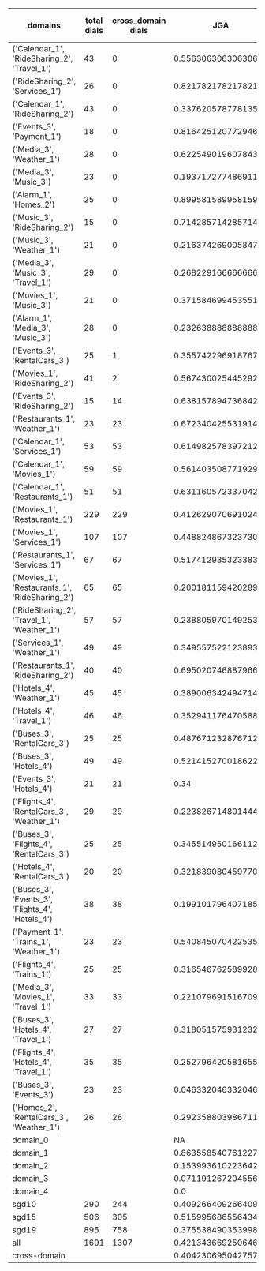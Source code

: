 | domains                                          |   total dials |   cross_domain dials | JGA                 | RSA                | TA                 | CDTA                 |   total turns |   cross-domain turns |
|--------------------------------------------------|---------------|----------------------|---------------------|--------------------|--------------------|----------------------|---------------|----------------------|
| ('Calendar_1', 'RideSharing_2', 'Travel_1')      |            43 |                    0 | 0.5563063063063063  | 0.8429109977324273 | 0.8333333333333334 | NA                   |           444 |                    0 |
| ('RideSharing_2', 'Services_1')                  |            26 |                    0 | 0.8217821782178217  | 0.9630332341269844 | 0.9438943894389439 | NA                   |           303 |                    0 |
| ('Calendar_1', 'RideSharing_2')                  |            43 |                    0 | 0.33762057877813506 | 0.721286549707601  | 0.8585209003215434 | NA                   |           311 |                    0 |
| ('Events_3', 'Payment_1')                        |            18 |                    0 | 0.8164251207729468  | 0.9493778415888969 | 0.9371980676328503 | NA                   |           207 |                    0 |
| ('Media_3', 'Weather_1')                         |            28 |                    0 | 0.6225490196078431  | 0.8473821989528796 | 0.8872549019607843 | NA                   |           204 |                    0 |
| ('Media_3', 'Music_3')                           |            23 |                    0 | 0.193717277486911   | 0.5797286512370313 | 0.6230366492146597 | NA                   |           191 |                    0 |
| ('Alarm_1', 'Homes_2')                           |            25 |                    0 | 0.899581589958159   | 0.9779413812308551 | 0.9748953974895398 | NA                   |           239 |                    0 |
| ('Music_3', 'RideSharing_2')                     |            15 |                    0 | 0.7142857142857143  | 0.9351823708206686 | 0.8979591836734694 | NA                   |           147 |                    0 |
| ('Music_3', 'Weather_1')                         |            21 |                    0 | 0.21637426900584794 | 0.6462167689161546 | 0.6549707602339181 | NA                   |           171 |                    0 |
| ('Media_3', 'Music_3', 'Travel_1')               |            29 |                    0 | 0.2682291666666667  | 0.7365189382219361 | 0.7369791666666666 | NA                   |           384 |                    0 |
| ('Movies_1', 'Music_3')                          |            21 |                    0 | 0.37158469945355194 | 0.7712780514504654 | 0.7978142076502732 | NA                   |           183 |                    0 |
| ('Alarm_1', 'Media_3', 'Music_3')                |            28 |                    0 | 0.2326388888888889  | 0.6347913322632412 | 0.7291666666666666 | NA                   |           288 |                    0 |
| ('Events_3', 'RentalCars_3')                     |            25 |                    1 | 0.3557422969187675  | 0.8108013881543296 | 0.711484593837535  | 1.0                  |           357 |                    1 |
| ('Movies_1', 'RideSharing_2')                    |            41 |                    2 | 0.5674300254452926  | 0.8992180832906638 | 0.8854961832061069 | 1.0                  |           393 |                    2 |
| ('Events_3', 'RideSharing_2')                    |            15 |                   14 | 0.6381578947368421  | 0.8754932760141093 | 0.8223684210526315 | 0.0                  |           152 |                   14 |
| ('Restaurants_1', 'Weather_1')                   |            23 |                   23 | 0.6723404255319149  | 0.9197191697191697 | 0.8638297872340426 | 0.07692307692307693  |           235 |                   26 |
| ('Calendar_1', 'Services_1')                     |            53 |                   53 | 0.6149825783972126  | 0.8727237048665624 | 0.794425087108014  | 0.12307692307692308  |           574 |                   65 |
| ('Calendar_1', 'Movies_1')                       |            59 |                   59 | 0.5614035087719298  | 0.8609325430290187 | 0.7526315789473684 | 0.025974025974025976 |           570 |                   77 |
| ('Calendar_1', 'Restaurants_1')                  |            51 |                   51 | 0.6311605723370429  | 0.904359917112443  | 0.7726550079491256 | 0.06944444444444445  |           629 |                   72 |
| ('Movies_1', 'Restaurants_1')                    |           229 |                  229 | 0.4126290706910246  | 0.8455829041058714 | 0.7331215250198571 | 0.0                  |          2518 |                  305 |
| ('Movies_1', 'Services_1')                       |           107 |                  107 | 0.4488248673237301  | 0.8434372684372702 | 0.7263078089461713 | 0.004672897196261682 |          1319 |                  214 |
| ('Restaurants_1', 'Services_1')                  |            67 |                   67 | 0.5174129353233831  | 0.8973192445414663 | 0.7791044776119403 | 0.0                  |          1005 |                  136 |
| ('Movies_1', 'Restaurants_1', 'RideSharing_2')   |            65 |                   65 | 0.20018115942028986 | 0.7724015756216576 | 0.6820652173913043 | 0.08080808080808081  |          1104 |                  198 |
| ('RideSharing_2', 'Travel_1', 'Weather_1')       |            57 |                   57 | 0.23880597014925373 | 0.7769366886539566 | 0.75               | 0.05263157894736842  |           536 |                   57 |
| ('Services_1', 'Weather_1')                      |            49 |                   49 | 0.3495575221238938  | 0.8165381175944552 | 0.8296460176991151 | 0.42105263157894735  |           452 |                   95 |
| ('Restaurants_1', 'RideSharing_2')               |            40 |                   40 | 0.6950207468879668  | 0.9345038630675767 | 0.8485477178423236 | 0.0                  |           482 |                   40 |
| ('Hotels_4', 'Weather_1')                        |            45 |                   45 | 0.3890063424947146  | 0.8378551941609975 | 0.7695560253699789 | 0.12                 |           473 |                   50 |
| ('Hotels_4', 'Travel_1')                         |            46 |                   46 | 0.35294117647058826 | 0.7732395727611048 | 0.755656108597285  | 0.02127659574468085  |           442 |                   47 |
| ('Buses_3', 'RentalCars_3')                      |            25 |                   25 | 0.4876712328767123  | 0.8804514968820922 | 0.810958904109589  | 0.7209302325581395   |           365 |                   43 |
| ('Buses_3', 'Hotels_4')                          |            49 |                   49 | 0.521415270018622   | 0.8863908921952371 | 0.750465549348231  | 0.15517241379310345  |           537 |                   58 |
| ('Events_3', 'Hotels_4')                         |            21 |                   21 | 0.34                | 0.7996986136226644 | 0.712              | 0.0                  |           250 |                   24 |
| ('Flights_4', 'RentalCars_3', 'Weather_1')       |            29 |                   29 | 0.22382671480144403 | 0.7639703433821078 | 0.5631768953068592 | 0.09230769230769231  |           277 |                   65 |
| ('Buses_3', 'Flights_4', 'RentalCars_3')         |            25 |                   25 | 0.34551495016611294 | 0.7979019555652977 | 0.6013289036544851 | 0.10344827586206896  |           301 |                   58 |
| ('Hotels_4', 'RentalCars_3')                     |            20 |                   20 | 0.3218390804597701  | 0.8241636097057781 | 0.735632183908046  | 0.047619047619047616 |           261 |                   21 |
| ('Buses_3', 'Events_3', 'Flights_4', 'Hotels_4') |            38 |                   38 | 0.19910179640718562 | 0.6574658998089573 | 0.5958083832335329 | 0.05161290322580645  |           668 |                  155 |
| ('Payment_1', 'Trains_1', 'Weather_1')           |            23 |                   23 | 0.5408450704225352  | 0.8824774771449779 | 0.8169014084507042 | 0.5185185185185185   |           355 |                   27 |
| ('Flights_4', 'Trains_1')                        |            25 |                   25 | 0.31654676258992803 | 0.7774809356270022 | 0.6618705035971223 | 0.0                  |           278 |                   25 |
| ('Media_3', 'Movies_1', 'Travel_1')              |            33 |                   33 | 0.2210796915167095  | 0.7716764292909848 | 0.7737789203084833 | 0.10810810810810811  |           389 |                   37 |
| ('Buses_3', 'Hotels_4', 'Travel_1')              |            27 |                   27 | 0.31805157593123207 | 0.8326941246584099 | 0.7077363896848138 | 0.05172413793103448  |           349 |                   58 |
| ('Flights_4', 'Hotels_4', 'Travel_1')            |            35 |                   35 | 0.25279642058165547 | 0.7605840620477622 | 0.5816554809843401 | 0.0759493670886076   |           447 |                   79 |
| ('Buses_3', 'Events_3')                          |            23 |                   23 | 0.04633204633204633 | 0.6811283183306982 | 0.6061776061776062 | 0.08                 |           259 |                   25 |
| ('Homes_2', 'RentalCars_3', 'Weather_1')         |            26 |                   26 | 0.292358803986711   | 0.7972913660413654 | 0.6112956810631229 | 0.2222222222222222   |           301 |                   36 |
| domain_0                                         |               |                      | NA                  | NA                 | NA                 | NA                   |             0 |                    0 |
| domain_1                                         |               |                      | 0.8635585407612274  | 0.9388041034793071 | 0.9237455551165548 | NA                   |          7593 |                    0 |
| domain_2                                         |               |                      | 0.15399361022364216 | 0.7690367003638091 | 0.6343982960596379 | 0.07801822323462415  |          9390 |                 1756 |
| domain_3                                         |               |                      | 0.07119126720455624 | 0.7469192679433775 | 0.654485049833887  | 0.16262975778546712  |          2107 |                  289 |
| domain_4                                         |               |                      | 0.0                 | 0.5086689525215065 | 0.5192307692307693 | 0.015384615384615385 |           260 |                   65 |
| sgd10                                            |           290 |                  244 | 0.4092664092664093  | 0.819229821398616  | 0.7593307593307593 | 0.1930835734870317   |          3108 |                  347 |
| sgd15                                            |           506 |                  305 | 0.5159956865564342  | 0.8486771113954988 | 0.7967289719626168 | 0.04390243902439024  |          5564 |                  410 |
| sgd19                                            |           895 |                  758 | 0.3755384903539989  | 0.8140933815261417 | 0.7203596179059749 | 0.07390983000739099  |         10678 |                 1353 |
| all                                              |          1691 |                 1307 | 0.421343669250646   | 0.824861984935     | 0.748578811369509  | 0.08767772511848342  |         19350 |                 2110 |
| cross-domain                                     |               |                      | 0.40423069504275705 | 0.8280068108746598 | 0.7311129685591204 | 0.08767772511848342  |         15553 |                 2110 |
